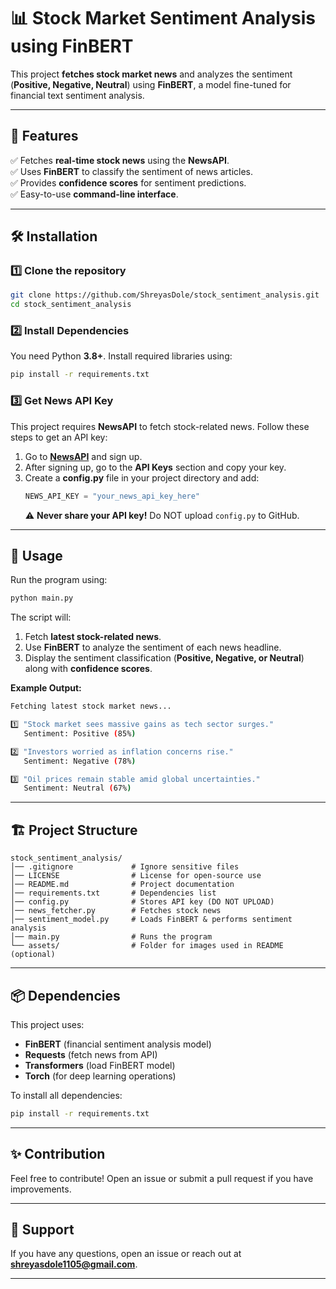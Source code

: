 # 📊 Stock Market Sentiment Analysis using FinBERT  

This project **fetches stock market news** and analyzes the sentiment (**Positive, Negative, Neutral**) using **FinBERT**, a model fine-tuned for financial text sentiment analysis.  

---

## 🚀 Features  
✅ Fetches **real-time stock news** using the **NewsAPI**.  
✅ Uses **FinBERT** to classify the sentiment of news articles.  
✅ Provides **confidence scores** for sentiment predictions.  
✅ Easy-to-use **command-line interface**.  

---

## 🛠️ Installation  

### **1️⃣ Clone the repository**  
```sh
git clone https://github.com/ShreyasDole/stock_sentiment_analysis.git
cd stock_sentiment_analysis
```

### **2️⃣ Install Dependencies**  
You need Python **3.8+**. Install required libraries using:  
```sh
pip install -r requirements.txt
```

### **3️⃣ Get News API Key**  
This project requires **NewsAPI** to fetch stock-related news. Follow these steps to get an API key:  

1. Go to **[NewsAPI](https://newsapi.org/register)** and sign up.  
2. After signing up, go to the **API Keys** section and copy your key.  
3. Create a **config.py** file in your project directory and add:  
   ```python
   NEWS_API_KEY = "your_news_api_key_here"
   ```
   ⚠️ **Never share your API key!** Do NOT upload `config.py` to GitHub.

---

## 📜 Usage  

Run the program using:  
```sh
python main.py
```

The script will:  
1. Fetch **latest stock-related news**.  
2. Use **FinBERT** to analyze the sentiment of each news headline.  
3. Display the sentiment classification (**Positive, Negative, or Neutral**) along with **confidence scores**.  

**Example Output:**  
```sh
Fetching latest stock market news...

1️⃣ "Stock market sees massive gains as tech sector surges."
   Sentiment: Positive (85%)  

2️⃣ "Investors worried as inflation concerns rise."
   Sentiment: Negative (78%)  

3️⃣ "Oil prices remain stable amid global uncertainties."
   Sentiment: Neutral (67%)  
```

---

## 🏗️ Project Structure  

```
stock_sentiment_analysis/
│── .gitignore             # Ignore sensitive files  
│── LICENSE                # License for open-source use  
│── README.md              # Project documentation  
│── requirements.txt       # Dependencies list  
│── config.py              # Stores API key (DO NOT UPLOAD)  
│── news_fetcher.py        # Fetches stock news  
│── sentiment_model.py     # Loads FinBERT & performs sentiment analysis  
│── main.py                # Runs the program  
└── assets/                # Folder for images used in README (optional)  
```

---

## 📦 Dependencies  
This project uses:  
- **FinBERT** (financial sentiment analysis model)  
- **Requests** (fetch news from API)  
- **Transformers** (load FinBERT model)  
- **Torch** (for deep learning operations)  

To install all dependencies:  
```sh
pip install -r requirements.txt
```


---

## ✨ Contribution  
Feel free to contribute! Open an issue or submit a pull request if you have improvements.

---

## 📢 Support  
If you have any questions, open an issue or reach out at **shreyasdole1105@gmail.com**.

---
